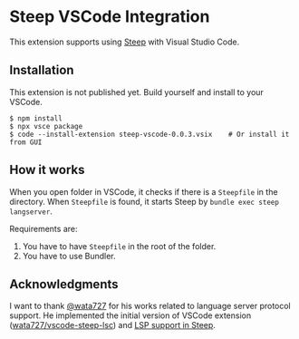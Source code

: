 # Steep VSCode Integration

This extension supports using [Steep](https://github.com/soutaro/steep) with Visual Studio Code.

## Installation

This extension is not published yet. Build yourself and install to your VSCode.

```
$ npm install
$ npx vsce package
$ code --install-extension steep-vscode-0.0.3.vsix    # Or install it from GUI
```

## How it works

When you open folder in VSCode, it checks if there is a `Steepfile` in the directory.
When `Steepfile` is found, it starts Steep by `bundle exec steep langserver`.

Requirements are:

1. You have to have `Steepfile` in the root of the folder.
2. You have to use Bundler.

## Acknowledgments

I want to thank [@wata727](https://github.com/wata727) for his works related to language server protocol support.
He implemented the initial version of VSCode extension ([wata727/vscode-steep-lsc](https://github.com/wata727/vscode-steep-lsc)) and [LSP support in Steep](https://github.com/soutaro/steep/pull/79).
